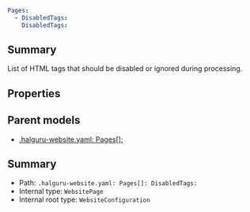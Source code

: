 <!--
title: DisabledTags
version: 1.0.0+171c62d57116db7b4c2f74ee0132602e1e42a1c7
generated: true
date: 2025-03-31T14:52:15Z
node: This file is generated by the command-line program: `halguru manual --generate-docs`
-->


```yaml
Pages:
  - DisabledTags:
    DisabledTags:
```

## Summary

List of HTML tags that should be disabled or ignored during processing.

## Properties


## Parent models

* [.halguru-website.yaml: Pages[]:]((website)-pages-list.md)
## Summary

* Path: `.halguru-website.yaml: Pages[]: DisabledTags:`
* Internal type: `WebsitePage`
* Internal root type: `WebsiteConfiguration`
